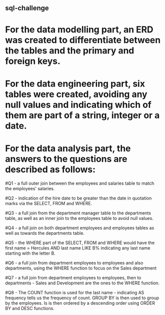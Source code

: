 ## sql-challenge

# For the data modelling part, an ERD was created to differentiate between the tables and the primary and foreign keys.

# For the data engineering part, six tables were created, avoiding any null values and indicating which of them are part of a string, integer or a date.

# For the data analysis part, the answers to the questions are described as follows:

#Q1 - a full outer join between the employees and salaries table to match the employees' salaries.

#Q2 - indication of the hire date to be greater than the date in quotation marks via the SELECT, FROM and WHERE.

#Q3 - a full join from the department manager table to the departments table, as well as an inner join to the employees table to avoid null values.

#Q4 - a full join on both department employees and employees tables as well as towards the departments table.

#Q5 - the WHERE part of the SELECT, FROM and WHERE would have the first name = Hercules AND last name LIKE B% indicating any last name starting with the letter B.

#Q6 - a full join from department employees to employees and also departments, using the WHERE function to focus on the Sales department

#Q7 - a full join from department employees to employees, then to departments - Sales and Development are the ones to the WHERE function.

#Q8 - The COUNT function is used for the last name - indicating AS frequency tells us the frequency of count. GROUP BY is then used to group by the employees. Is is then ordered by a descending order using ORDER BY and DESC functions.
